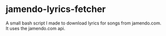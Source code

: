 # jamendo-lyrics-fetcher
A small bash script I made to download lyrics for songs from jamendo.com. It uses the jamendo.com api.
